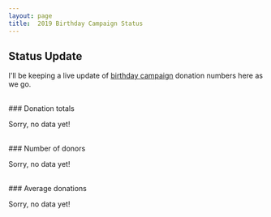 ```yaml
---
layout: page
title:  2019 Birthday Campaign Status
---
```


## Status Update

I'll be keeping a live update of [birthday campaign](https://larissafeng.me/birthday_campaign) donation numbers here as we go.

<br>
### Donation totals

Sorry, no data yet!

<br>
### Number of donors

Sorry, no data yet!

<br>
### Average donations

Sorry, no data yet! 